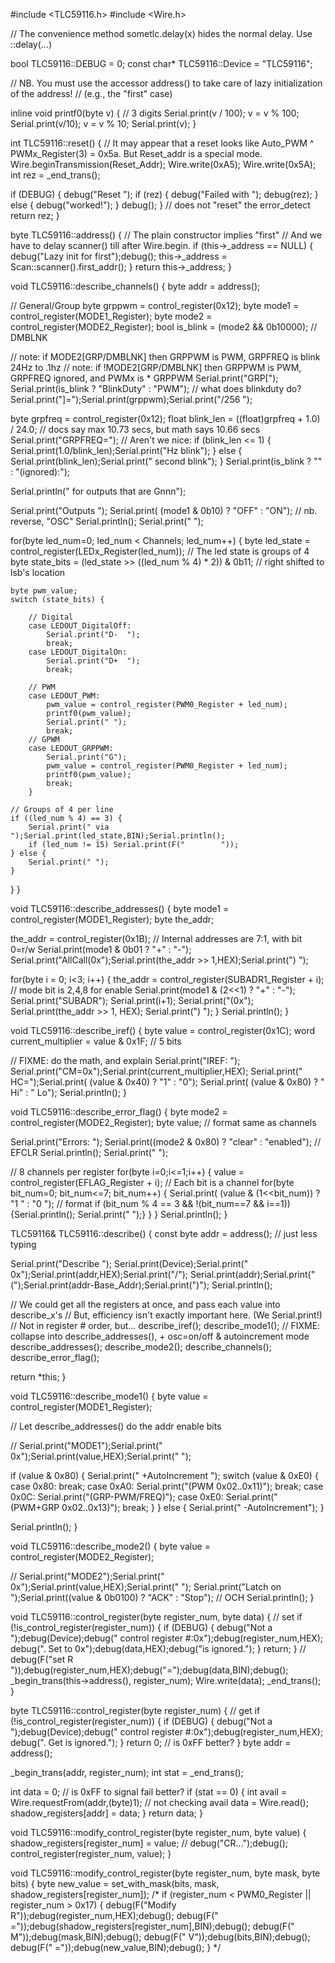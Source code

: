 
#include <TLC59116.h>
#include <Wire.h>

// The convenience method sometlc.delay(x) hides the normal delay. Use ::delay(...)

bool TLC59116::DEBUG = 0;
const char* TLC59116::Device = "TLC59116";


// NB. You must use the accessor address() to take care of lazy initialization of the address!
// (e.g., the "first" case)

inline void printf0(byte v) { // 3 digits
Serial.print(v / 100);
v = v % 100;
Serial.print(v/10);
v = v % 10;
Serial.print(v);
}

int TLC59116::reset() {
  // It may appear that a reset looks like Auto_PWM ^ PWMx_Register(3) = 0x5a. But Reset_addr is a special mode.
  Wire.beginTransmission(Reset_Addr);
Wire.write(0xA5);
Wire.write(0x5A);
  int rez = _end_trans();

  if (DEBUG) { 
debug("Reset "); 
if (rez)  { debug("Failed with "); debug(rez); } else { debug("worked!"); } 
debug();
}
  // does not "reset" the error_detect
  return rez;
  }

byte TLC59116::address() {
  // The plain constructor implies "first"
  // And we have to delay scanner() till after Wire.begin.
  if (this->_address == NULL) {
debug("Lazy init for first");debug();
this->_address = Scan::scanner().first_addr();
}
  return this->_address;
  }

void TLC59116::describe_channels() {
byte addr = address();

// General/Group
byte grppwm = control_register(0x12);
byte mode1 = control_register(MODE1_Register);
byte mode2 = control_register(MODE2_Register);
bool is_blink = (mode2 && 0b10000); // DMBLNK

// note: if MODE2[GRP/DMBLNK] then GRPPWM is PWM, GRPFREQ is blink 24Hz to .1hz
// note: if !MODE2[GRP/DMBLNK] then GRPPWM is PWM, GRPFREQ ignored, and PWMx is * GRPPWM
Serial.print("GRP[");
Serial.print(is_blink ? "BlinkDuty" : "PWM"); // what does blinkduty do?
Serial.print("]=");Serial.print(grppwm);Serial.print("/256 ");

byte grpfreq = control_register(0x12);
float blink_len = ((float)grpfreq + 1.0) / 24.0; // docs say max 10.73 secs, but math says 10.66 secs
Serial.print("GRPFREQ=");
// Aren't we nice:
if (blink_len <= 1) {
  Serial.print(1.0/blink_len);Serial.print("Hz blink");
  }
else {
  Serial.print(blink_len);Serial.print(" second blink");
  }
Serial.print(is_blink ? "" : "(ignored):");

Serial.println(" for outputs that are Gnnn");

Serial.print("Outputs ");
Serial.print( (mode1 & 0b10) ? "OFF" : "ON"); // nb. reverse, "OSC"
Serial.println();
Serial.print("        ");

for(byte led_num=0; led_num < Channels; led_num++) {
    byte led_state = control_register(LEDx_Register(led_num));
    // The led state is groups of 4
    byte state_bits = (led_state >> ((led_num % 4) * 2)) & 0b11; // right shifted to lsb's location

    byte pwm_value;
    switch (state_bits) {

        // Digital
        case LEDOUT_DigitalOff:
            Serial.print("D-  ");
            break;
        case LEDOUT_DigitalOn:
            Serial.print("D+  ");
            break;

        // PWM
        case LEDOUT_PWM:
            pwm_value = control_register(PWM0_Register + led_num);
            printf0(pwm_value);
            Serial.print(" ");
            break;
        // GPWM
        case LEDOUT_GRPPWM:
            Serial.print("G");
            pwm_value = control_register(PWM0_Register + led_num);
            printf0(pwm_value);
            break;
        }

    // Groups of 4 per line
    if ((led_num % 4) == 3) {
        Serial.print(" via ");Serial.print(led_state,BIN);Serial.println(); 
        if (led_num != 15) Serial.print(F("        "));
    } else {
        Serial.print(" ");
    }
   }
}

void TLC59116::describe_addresses() {
  byte mode1 = control_register(MODE1_Register);
  byte the_addr;

  the_addr = control_register(0x1B);
  // Internal addresses are 7:1, with bit 0=r/w
  Serial.print(mode1 & 0b01 ? "+" : "-");
  Serial.print("AllCall(0x");Serial.print(the_addr >> 1,HEX);Serial.print(") ");

  for(byte i = 0; i<3; i++) {
  the_addr = control_register(SUBADR1_Register + i);
  // mode bit is 2,4,8 for enable
  Serial.print(mode1 & (2<<1) ? "+" : "-");
  Serial.print("SUBADR"); Serial.print(i+1); Serial.print("(0x");
  Serial.print(the_addr >> 1, HEX); Serial.print(") ");
  }
  Serial.println();
  }

void TLC59116::describe_iref() {
byte value = control_register(0x1C);
word current_multiplier = value & 0x1F; // 5 bits

// FIXME: do the math, and explain
Serial.print("IREF: ");
Serial.print("CM=0x");Serial.print(current_multiplier,HEX);
Serial.print(" HC=");Serial.print( (value & 0x40) ? "1" : "0");
Serial.print( (value & 0x80) ? " Hi" : " Lo");
Serial.println();
}

void TLC59116::describe_error_flag() {
byte mode2 = control_register(MODE2_Register);
byte value;
// format same as channels

Serial.print("Errors: ");
Serial.print((mode2 & 0x80) ? "clear" : "enabled"); // EFCLR
Serial.println();
Serial.print("        ");

// 8 channels per register
for(byte i=0;i<=1;i++) {
    value = control_register(EFLAG_Register + i);
    // Each bit is a channel
    for(byte bit_num=0; bit_num<=7; bit_num++) {
        Serial.print( (value & (1<<bit_num)) ? "1    " : "0    ");
        // format
        if (bit_num % 4 == 3 && !(bit_num==7 && i==1)) {Serial.println(); Serial.print("        ");}
        }
    }
Serial.println();
}

TLC59116& TLC59116::describe() {
  const byte addr = address(); // just less typing

  Serial.print("Describe ");
  Serial.print(Device);Serial.print(" 0x");Serial.print(addr,HEX);Serial.print("/");
  Serial.print(addr);Serial.print("(");Serial.print(addr-Base_Addr);Serial.print(")");
  Serial.println();

  // We could get all the registers at once, and pass each value into describe_x's
  // But, efficiency isn't exactly important here. (We Serial.print!)
  // Not in register # order, but...
  describe_iref();
  describe_mode1(); // FIXME: collapse into describe_addresses(), + osc=on/off & autoincrement mode
  describe_addresses();
  describe_mode2();
  describe_channels();
  describe_error_flag();

  return *this;
  }

void TLC59116::describe_mode1() {
byte value = control_register(MODE1_Register);

// Let describe_addresses() do the addr enable bits

// Serial.print("MODE1");Serial.print(" 0x");Serial.print(value,HEX);Serial.print(" ");

if (value & 0x80) {
    Serial.print(" +AutoIncrement ");
    switch (value & 0xE0) {
        case 0x80:
            break;
        case 0xA0:
            Serial.print("(PWM 0x02..0x11)");
            break;
        case 0x0C:
            Serial.print("(GRP-PWM/FREQ)");
        case 0xE0:
            Serial.print("(PWM+GRP 0x02..0x13)");
            break;
        }
} else {
    Serial.print(" -AutoIncrement");
    }

Serial.println();
}

void TLC59116::describe_mode2() {
byte value = control_register(MODE2_Register);

// Serial.print("MODE2");Serial.print(" 0x");Serial.print(value,HEX);Serial.print(" ");
Serial.print("Latch on ");Serial.print((value & 0b0100) ? "ACK" : "Stop"); // OCH
Serial.println();
}

void TLC59116::control_register(byte register_num, byte data) {
  // set
  if (!is_control_register(register_num)) {
if (DEBUG) {
  debug("Not a ");debug(Device);debug(" control register #:0x");debug(register_num,HEX);
  debug(". Set to 0x");debug(data,HEX);debug("is ignored.");
  }
return;
}
// debug(F("set R "));debug(register_num,HEX);debug("=");debug(data,BIN);debug();
_begin_trans(this->address(), register_num); 
  Wire.write(data);
_end_trans();
  }

byte TLC59116::control_register(byte register_num) {
  // get
  if (!is_control_register(register_num)) {
if (DEBUG) {
  debug("Not a ");debug(Device);debug(" control register #:0x");debug(register_num,HEX);
  debug(". Get is ignored.");
  }
return 0; // is 0xFF better?
}
byte addr = address();

_begin_trans(addr, register_num); 
int stat = _end_trans();

int data = 0; // is 0xFF to signal fail better?
if (stat == 0) {
  int avail = Wire.requestFrom(addr,(byte)1); // not checking avail
  data = Wire.read();
  shadow_registers[addr] = data;
  }
return data;
  }

void TLC59116::modify_control_register(byte register_num, byte value) {
  shadow_registers[register_num] = value;
  // debug("CR...");debug();
  control_register(register_num, value);
  }

void TLC59116::modify_control_register(byte register_num, byte mask, byte bits) {
  byte new_value = set_with_mask(bits, mask, shadow_registers[register_num]);
  /* if (register_num < PWM0_Register || register_num > 0x17) {
debug(F("Modify R"));debug(register_num,HEX);debug();
debug(F("       ="));debug(shadow_registers[register_num],BIN);debug();
debug(F("       M"));debug(mask,BIN);debug();
debug(F("       V"));debug(bits,BIN);debug();
debug(F("       ="));debug(new_value,BIN);debug();
} */

